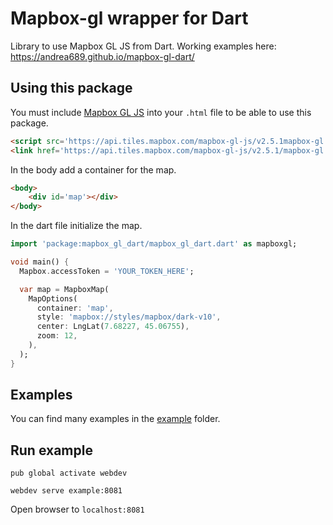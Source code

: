 # Mapbox-gl wrapper for Dart

Library to use Mapbox GL JS from Dart. Working examples here: https://andrea689.github.io/mapbox-gl-dart/

## Using this package

You must include [Mapbox GL JS](https://github.com/mapbox/mapbox-gl-js) into your `.html` file
to be able to use this package.

```html
<script src='https://api.tiles.mapbox.com/mapbox-gl-js/v2.5.1mapbox-gl.js'></script>
<link href='https://api.tiles.mapbox.com/mapbox-gl-js/v2.5.1/mapbox-gl.css' rel='stylesheet'/>
```

In the body add a container for the map.

```html
<body>
    <div id='map'></div>
</body>
```

In the dart file initialize the map.

```dart
import 'package:mapbox_gl_dart/mapbox_gl_dart.dart' as mapboxgl;

void main() {
  Mapbox.accessToken = 'YOUR_TOKEN_HERE';

  var map = MapboxMap(
    MapOptions(
      container: 'map',
      style: 'mapbox://styles/mapbox/dark-v10',
      center: LngLat(7.68227, 45.06755),
      zoom: 12,
    ),
  );
}
```

## Examples

You can find many examples in the [example](example) folder.

## Run example

`pub global activate webdev`

`webdev serve example:8081`

Open browser to `localhost:8081`
